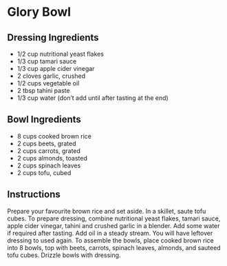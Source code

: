 # Glory Bowl

## Dressing Ingredients

* 1/2 cup nutritional yeast flakes
* 1/3 cup tamari sauce
* 1/3 cup apple cider vinegar
* 2 cloves garlic, crushed
* 1/2 cups vegetable oil
* 2 tbsp tahini paste
* 1/3 cup water (don’t add until after tasting at the end)

## Bowl Ingredients

* 8 cups cooked brown rice
* 2 cups beets, grated
* 2 cups carrots, grated
* 2 cups almonds, toasted
* 2 cups spinach leaves
* 2 cups tofu, cubed

## Instructions

Prepare your favourite brown rice and set aside.  In a skillet, saute tofu cubes.  To prepare dressing, combine nutritional yeast flakes, tamari sauce, apple cider vinegar, tahini and crushed garlic in a blender.  Add some water if required after tasting.  Add oil in a steady stream.  You will have leftover dressing to used again.  To assemble the bowls, place cooked brown rice into 8 bowls, top with beets, carrots, spinach leaves, almonds, and sauteed tofu cubes.  Drizzle bowls with dressing.
